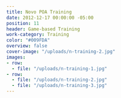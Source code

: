 ```yaml
---
title: Novo POA Training
date: 2012-12-17 00:00:00 -05:00
position: 11
header: Game-based Training
work-category: Training
color: "#009FDA"
overview: false
cover-image: "/uploads/n-training-2.jpg"
images:
- row:
  - file: "/uploads/n-training-1.jpg"
- row:
  - file: "/uploads/n-training-2.jpg"
  - file: "/uploads/n-training-3.jpg"
---
```

